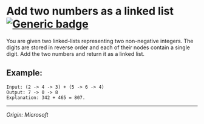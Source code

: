 # Add two numbers as a linked list [![Generic badge](https://img.shields.io/badge/Status-Incomlete-red.svg)](https://shields.io/)
You are given two linked-lists representing two non-negative integers. The digits are stored in reverse order and each of their nodes contain a single digit. Add the two numbers and return it as a linked list.

## Example:
    Input: (2 -> 4 -> 3) + (5 -> 6 -> 4)
    Output: 7 -> 0 -> 8
    Explanation: 342 + 465 = 807.


---
_Origin: Microsoft_